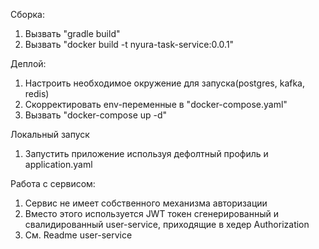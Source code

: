 Cборка:
1. Вызвать "gradle build"
2. Вызвать "docker build -t nyura-task-service:0.0.1"

Деплой:
1. Настроить необходимое окружение для запуска(postgres, kafka, redis)
2. Скорректировать env-переменные в "docker-compose.yaml"
3. Вызвать "docker-compose up -d"

Локальный запуск
1. Запустить приложение используя дефолтный профиль и application.yaml

Работа с сервисом:
1. Сервис не имеет собственного механизма авторизации
2. Вместо этого используется JWT токен сгенерированный и свалидированный user-service, приходящие в хедер Authorization
3. См. Readme user-service